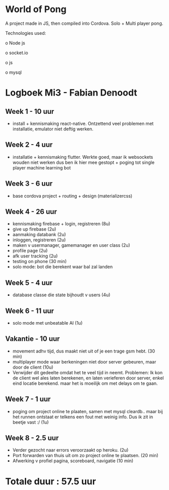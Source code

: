 # World of Pong

A project made in JS, then compiled into Cordova.
Solo + Multi player pong.

Technologies used:

  o Node js
  
  o socket.io
  
  o js
  
  o mysql


# Logboek Mi3 - Fabian Denoodt
## Week 1 - 10 uur
* install + kennismaking react-native. 
  Ontzettend veel problemen met installatie, emulator niet deftig werken.

## Week 2 - 4 uur
* installatie + kennismaking flutter. Werkte goed, maar ik websockets wouden niet werken dus ben ik hier mee gestopt + poging tot single player machine learning bot

## Week 3 - 6 uur
* base cordova project + routing + design (materializercss)

## Week 4 - 26 uur
* kennismaking firebase + login, registreren (8u)
* give up firebase (2u)
* aanmaking databank (2u)
* inloggen, registreren (2u)
* maken v usermanager, gamemanager en user class (2u)
* profile page (2u)
* afk user tracking (2u)
* testing on phone (30 min)
* solo mode: bot die berekent waar bal zal landen

## Week 5 - 4 uur
 * database classe die state bijhoudt v users (4u)

## Week 6 - 11 uur
 * solo mode met unbeatable AI (1u)
 
## Vakantie - 10 uur
 * movement adhv tijd, dus maakt niet uit of je een trage gsm hebt. (30 min)
 * multiplayer mode waar berkeningen niet door server gebeuren, maar door de client (10u)
 * Verwijder dit gedeelte omdat het te veel tijd in neemt.
 Problemen: 
 Ik kon de client wel ales laten berekenen, en laten verieferen door server, enkel eind locatie berekend. maar het is moeilijk om met delays om te gaan.

## Week 7 - 1 uur
* poging om project online te plaaten, samen met mysql cleardb.. maar bij het runnen ontstaat er telkens een fout met weinig info. Dus ik zit in beetje vast :/ (1u)

## Week 8 - 2.5 uur
 * Verder gezocht naar errors veroorzaakt op heroku. (2u)
 * Port forwarden van thuis uit om zo project online te plaatsen. (20 min)
 * Afwerking v profiel pagina, scoreboard, navigatie (10 min)





# Totale duur : 57.5 uur

